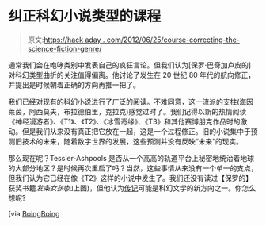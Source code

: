 # 纠正科幻小说类型的课程

> 原文:[https://hack aday . com/2012/06/25/course-correcting-the-science-fiction-genre/](https://hackaday.com/2012/06/25/course-correcting-the-science-fiction-genre/)

通常我们会在咆哮类别中发表自己的疯狂言论。但我们认为[保罗·巴奇加卢皮的]对科幻类型曲折的关注值得偏离。他讨论了发生在 20 世纪 80 年代的航向修正，并提出是时候朝着正确的方向再推一把了。

我们已经对现有的科幻小说进行了广泛的阅读。不难同意，这一流派的支柱(海因莱茵，阿西莫夫，布拉德伯里，克拉克)感觉过时了。我们记得以新的热情阅读《神经漫游者》、《T1》、《T2》、《冰雪奇缘》、《T3》和其他赛博朋克作品时的激动。但是我们从来没有真正把它放在一起，这是一个过程修正。旧的小说集中于预测旧技术的未来，随着数字世界的发展，这些预测并没有反映“未来”的现实。

那么现在呢？Tessier-Ashpools 是否从一个高高的轨道平台上秘密地统治着地球的大部分地区？是时候再次重启了吗？当然，这些事情从来没有一个单一的支点，但我们认为它已经在像《T2》这样的小说中发生了。我们还没有读过【保罗的】获奖书籍*发条女孩*(如上图)，但他认为[传记](http://en.wikipedia.org/wiki/Biopunk)可能是科幻文学的新方向之一。你怎么想呢?

[via [BoingBoing](http://boingboing.net/2012/06/20/bacigalupi-cyberpunk-saved-sf.html)